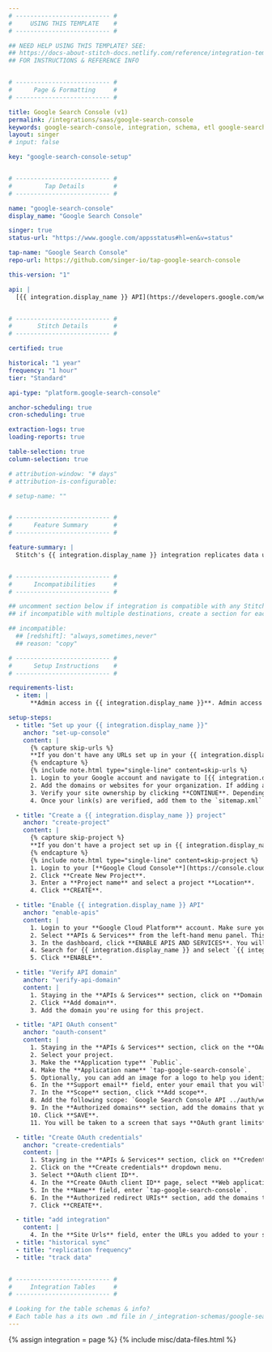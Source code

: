 ```yaml
---
# -------------------------- #
#     USING THIS TEMPLATE    #
# -------------------------- #

## NEED HELP USING THIS TEMPLATE? SEE:
## https://docs-about-stitch-docs.netlify.com/reference/integration-templates/saas/
## FOR INSTRUCTIONS & REFERENCE INFO


# -------------------------- #
#      Page & Formatting     #
# -------------------------- #

title: Google Search Console (v1)
permalink: /integrations/saas/google-search-console
keywords: google-search-console, integration, schema, etl google-search-console, google-search-console etl, google-search-console schema
layout: singer
# input: false

key: "google-search-console-setup"


# -------------------------- #
#         Tap Details        #
# -------------------------- #

name: "google-search-console"
display_name: "Google Search Console"

singer: true
status-url: "https://www.google.com/appsstatus#hl=en&v=status"

tap-name: "Google Search Console"
repo-url: https://github.com/singer-io/tap-google-search-console

this-version: "1"

api: |
  [{{ integration.display_name }} API](https://developers.google.com/webmaster-tools/search-console-api-original/v3/how-tos/search_analytics){:target="new"}


# -------------------------- #
#       Stitch Details       #
# -------------------------- #

certified: true 

historical: "1 year"
frequency: "1 hour"
tier: "Standard"

api-type: "platform.google-search-console"

anchor-scheduling: true
cron-scheduling: true

extraction-logs: true
loading-reports: true

table-selection: true
column-selection: true

# attribution-window: "# days"
# attribution-is-configurable: 

# setup-name: ""


# -------------------------- #
#      Feature Summary       #
# -------------------------- #

feature-summary: |
  Stitch's {{ integration.display_name }} integration replicates data using the {{ integration.api | flatify | strip }}. Refer to the [Schema](#schema) section for a list of objects available for replication.


# -------------------------- #
#      Incompatibilities     #
# -------------------------- #

## uncomment section below if integration is compatible with any Stitch destinations
## if incompatible with multiple destinations, create a section for each destination

## incompatible:
  ## [redshift]: "always,sometimes,never"
  ## reason: "copy" 

# -------------------------- #
#      Setup Instructions    #
# -------------------------- #

requirements-list:
  - item: |
      **Admin access in {{ integration.display_name }}**. Admin access is required in your {{ integration.display_name }} account to change settings required to connect Stitch.

setup-steps:
  - title: "Set up your {{ integration.display_name }}"
    anchor: "set-up-console"
    content: |
      {% capture skip-urls %}
      **If you don't have any URLs set up in your {{ integration.display_name }} account**, use the following instructions. Otherwise skip to [step 2](#create-project).
      {% endcapture %}
      {% include note.html type="single-line" content=skip-urls %}
      1. Login to your Google account and navigate to [{{ integration.display_name }}](https://search.google.com/search-console){:target="new"}.
      2. Add the domains or websites for your organization. If adding a domain, it will cover all URLs across all of its subdomains. If adding a website, only the entered websites will be counted for.
      3. Verify your site ownership by clicking **CONTINUE**. Depending on your verification method, this can take up to a day.
      4. Once your link(s) are verified, add them to the `sitemap.xml` files in the **Sitemaps** section of your {{ integration.display_name }} account. Click **Submit**.

  - title: "Create a {{ integration.display_name }} project"
    anchor: "create-project"
    content: |
      {% capture skip-project %}
      **If you don't have a project set up in {{ integration.display_name }}** use the following instructions. Otherwise skip to [step 3](#enable-apis).
      {% endcapture %}
      {% include note.html type="single-line" content=skip-project %}
      1. Login to your [**Google Cloud Console**](https://console.cloud.google.com).
      2. Click **Create New Project**.
      3. Enter a **Project name** and select a project **Location**.
      4. Click **CREATE**.

  - title: "Enable {{ integration.display_name }} API"
    anchor: "enable-apis"
    content: |
      1. Login to your **Google Cloud Platform** account. Make sure you're in the project that you want to use for your {{ integration.display_name }} integration.
      2. Select **APIs & Services** from the left-hand menu panel. This will take you to the **APIs & Services** dashboard.
      3. In the dashboard, click **ENABLE APIS AND SERVICES**. You will be redirected to the **API Library**.
      4. Search for {{ integration.display_name }} and select `{{ integration.display_name }} API`.
      5. Click **ENABLE**.

  - title: "Verify API domain"
    anchor: "verify-api-domain"
    content: |    
      1. Staying in the **APIs & Services** section, click on **Domain verification** in the left-hand menu panel.
      2. Click **Add domain**.
      3. Add the domain you're using for this project.

  - title: "API OAuth consent"
    anchor: "oauth-consent"
    content: |
      1. Staying in the **APIs & Services** section, click on the **OAuth consent screen** in the left-hand menu panel.
      2. Select your project.
      3. Make the **Application type** `Public`.
      4. Make the **Application name** `tap-google-search-console`.
      5. Optionally, you can add an image for a logo to help you identify your app.
      6. In the **Support email** field, enter your email that you will use for this app.
      7. In the **Scope** section, click **Add scope**.
      8. Add the following scope: `Google Search Console API ../auth/webmasters.readonly`.
      9. In the **Authorized domains** section, add the domains that you added to {{ integration.display_name}} in [step 1](#set-up-console).
      10. Click **SAVE**.
      11. You will be taken to a screen that says **OAuth grant limits**. The default limit is 100 grants per minute, per day. You can request to raise the grant limit for your project by clicking **Raise limit**. You can also change the time interval grant resets. The options for time intervals are: `1h`, `6h`, `1d,`, `7d`, and `30d`.

  - title: "Create OAuth credentials"
    anchor: "create-credentials"
    content: |
      1. Staying in the **APIs & Services** section, click on **Credentials** in the left-hand menu panel.
      2. Click on the **Create credentials** dropdown menu.
      3. Select **OAuth client ID**.
      4. In the **Create OAuth client ID** page, select **Web application** for the Application type.
      5. In the **Name** field, enter `tap-google-search-console`.
      6. In the **Authorized redirect URIs** section, add the domains that you added in [step 1](#set-up-console).
      7. Click **CREATE**.

  - title: "add integration"
    content: |
      4. In the **Site Urls** field, enter the URLs you added to your sitemap file in [step 1](#set-up-console). The URLs should be comma delimited and begin with `https://` or `http://`. Example: `https://yoursite.com, http://yourothersite.com`.
  - title: "historical sync"
  - title: "replication frequency"
  - title: "track data"


# -------------------------- #
#     Integration Tables     #
# -------------------------- #

# Looking for the table schemas & info?
# Each table has a its own .md file in /_integration-schemas/google-search-console/v1
---
```

{% assign integration = page %}
{% include misc/data-files.html %}
